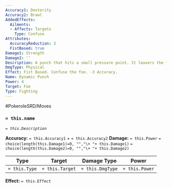 ```yaml
---
Accuracy1: Dexterity
Accuracy2: Brawl
AddedEffects:
  Ailments:
  - Affects: Targets
    Type: Confuse
Attributes:
  AccuracyReduction: 3
  FistBased: true
Damage1: Strength
Damage2: ''
Description: A punch that hits a small pressure point. It leavers the foe disoriented.
DmgType: Physical
Effect: Fist Based. Confuse the foe. -3 Accuracy.
Name: Dynamic Punch
Power: 4
Target: Foe
Type: Fighting
---
```


#PokeroleSRD/Moves

### `= this.name` 
*`= this.Description`*

**Accuracy:** `= this.Accuracy1` + `= this.Accuracy2`
**Damage:** `= this.Power` `= choice(length(this.Damage1)=0, "","\+ "+ this.Damage1)` `= choice(length(this.Damage2)=0, "","\+ "+ this.Damage2)`

| Type          | Target          | Damage Type          | Power          |
| ------------- | --------------- | ---------------- | -------------- |
| `= this.Type` | `= this.Target` | `= this.DmgType` | `= this.Power` | 

**Effect:** `= this.Effect`